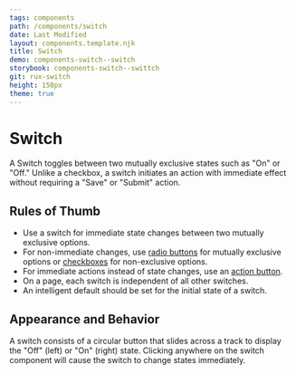 ```yaml
---
tags: components
path: /components/switch
date: Last Modified
layout: components.template.njk
title: Switch
demo: components-switch--switch
storybook: components-switch--swittch
git: rux-switch
height: 150px
theme: true
---
```


# Switch

A Switch toggles between two mutually exclusive states such as "On" or "Off." Unlike a checkbox, a switch initiates an action with immediate effect without requiring a "Save" or "Submit" action.

## Rules of Thumb

- Use a switch for immediate state changes between two mutually exclusive options.
- For non-immediate changes, use [radio buttons](/components/radio-button) for mutually exclusive options or [checkboxes](/components/checkbox) for non-exclusive options.
- For immediate actions instead of state changes, use an [action button](/components/button).
- On a page, each switch is independent of all other switches.
- An intelligent default should be set for the initial state of a switch.

## Appearance and Behavior

A switch consists of a circular button that slides across a track to display the "Off" (left) or "On" (right) state. Clicking anywhere on the switch component will cause the switch to change states immediately.
